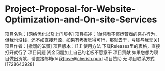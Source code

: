 # Project-Proposal-for-Website-Optimization-and-On-site-Services
项目名称：[网络优化以及上门服务]
项目描述：[单纯看不惯运营商的恶心行为，但我也没钱，还不如直接开源，如果有老板觉得可行，那就去干，亏钱与我无关]
项目作者：[撒谎的笨蛋]
项目版本：[1.1]
使用方法
下载Releases里的表格，直接打开就行了
项目问题
资金问题加上自己的老板不愿意干
项目贡献
如果您想为项目做出贡献，请直接邮箱dd我[love@cherish.pub]
项目赞助
无
项目联系方式
[1728643928]
